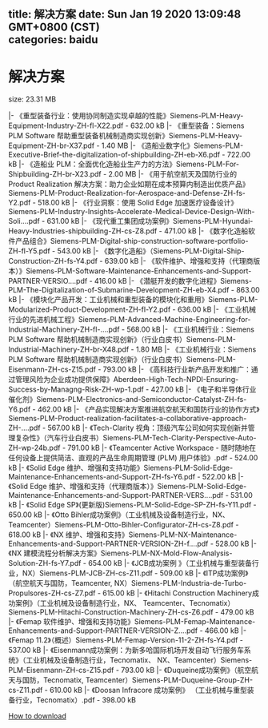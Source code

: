 
title: 解决方案
date: Sun Jan 19 2020 13:09:48 GMT+0800 (CST)    
categories: baidu
---

# 解决方案
size: 23.31 MB
 
 
|- 《重型装备行业：使用协同制造实现卓越的性能》Siemens-PLM-Heavy-Equipment-Industry-ZH-fl-X22.pdf - 632.00 kB
|- 《重型装备：Siemens PLM Software 帮助重型装备机械制造商实现创新》Siemens-PLM-Heavy-Equipment-ZH-br-X37.pdf - 1.40 MB
|- 《造船业数字化》Siemens-PLM-Executive-Brief-the-digitalization-of-shipbuilding-ZH-eb-X6.pdf - 722.00 kB
|- 《造船业 PLM：全面优化造船业生产力的方法》Siemens-PLM-For-Shipbuilding-ZH-br-X23.pdf - 2.00 MB
|- 《用于航空航天及国防行业的 Product Realization 解决方案：助力企业如期在成本预算内制造出优质产品》Siemens-PLM-Product-Realization-for-Aerospace-and-Defense-ZH-fs-Y2.pdf - 518.00 kB
|- 《行业洞察：使用 Solid Edge 加速医疗设备设计》Siemens-PLM-Industry-Insights-Accelerate-Medical-Device-Design-With-Soli....pdf - 631.00 kB
|- 《现代重工集团成功案例》Siemens-PLM-Hyundai-Heavy-Industries-shipbuilding-ZH-cs-Z8.pdf - 471.00 kB
|- 《数字化造船软件产品组合》Siemens-PLM-Digital-ship-construction-software-portfolio-ZH-fl-Y5.pdf - 543.00 kB
|- 《数字化造船》（Siemens-PLM-Digital-Ship-Construction-ZH-fs-Y4.pdf - 639.00 kB
|- 《软件维护、增强和支持（代理商版本）》Siemens-PLM-Software-Maintenance-Enhancements-and-Support-PARTNER-VERSIO....pdf - 416.00 kB
|- 《潜艇开发的数字化进程》Siemens-PLM-The-Digitalization-of-Submarine-Development-ZH-eb-X4.pdf - 863.00 kB
|- 《模块化产品开发：工业机械和重型装备的模块化和重用》Siemens-PLM-Modularized-Product-Development-ZH-fl-Y2.pdf - 636.00 kB
|- 《工业机械行业的先进机械工程》Siemens-PLM-Advanced-Machine-Engineering-for-Industrial-Machinery-ZH-fl-....pdf - 568.00 kB
|- 《工业机械行业：Siemens PLM Software 帮助机械制造商实现创新》（行业白皮书）Siemens-PLM-Industrial-Machinery-ZH-br-X48.pdf - 1.80 MB
|- 《工业机械行业：Siemens PLM Software 帮助机械制造商实现创新》（行业白皮书）Siemens-PLM-Eisenmann-ZH-cs-Z15.pdf - 793.00 kB
|- 《高科技行业新产品开发和推广：通过管理风险为企业成功提供保障》Aberdeen-High-Tech-NPDI-Ensuring-Success-by-Managng-Risk-ZH-wp-1.pdf - 427.00 kB
|- 《电子和半导体行业催化剂》Siemens-PLM-Electronics-and-Semiconductor-Catalyst-ZH-fs-Y6.pdf - 462.00 kB
|- 《产品实现解决方案推进航空航天和国防行业的协作方式》Siemens-PLM-Product-realization-facilitates-a-collaborative-approach-ZH-....pdf - 567.00 kB
|- 《Tech-Clarity 视角：顶级汽车公司如何实现创新并管理复杂性》（汽车行业白皮书）Siemens-PLM-Tech-Clarity-Perspective-Auto-ZH-wp-24b.pdf - 791.00 kB
|- 《Teamcenter Active Workspace - 随时随地在任何设备上提供简洁、直观的产品生命周期管理 (PLM) 用户体验》.pdf - 524.00 kB
|- 《Solid Edge 维护、增强和支持功能》Siemens-PLM-Solid-Edge-Maintenance-Enhancements-and-Support-ZH-fs-Y6.pdf - 522.00 kB
|- 《Solid Edge 维护、增强和支持（代理商版本）》Siemens-PLM-Solid-Edge-Maintenance-Enhancements-and-Support-PARTNER-VERS....pdf - 531.00 kB
|- 《Solid Edge SP》(更新版)Siemens-PLM-Solid-Edge-SP-ZH-fs-Y11.pdf - 650.00 kB
|- 《Otto Bihler成功案例》（工业机械及设备制造行业，NX、Teamcenter）Siemens-PLM-Otto-Bihler-Configurator-ZH-cs-Z8.pdf - 618.00 kB
|- 《NX 维护、增强和支持》Siemens-PLM-NX-Maintenance-Enhancements-and-Support-PARTNER-VERSION-ZH-f....pdf - 528.00 kB
|- 《NX 建模流程分析解决方案》Siemens-PLM-NX-Mold-Flow-Analysis-Solution-ZH-fs-Y7.pdf - 654.00 kB
|- 《JCB成功案例 》（工业机械与重型装备行业，NX）Siemens-PLM-JCB-ZH-cs-Z11.pdf - 509.00 kB
|- 《ITP成功案例》（航空航天与国防，Teamcenter, NX）Siemens-PLM-Industria-de-Turbo-Propulsores-ZH-cs-Z7.pdf - 615.00 kB
|- 《Hitachi Construction Machinery成功案例》（工业机械及设备制造行业，NX、 Teamcenter、Tecnomatix）Siemens-PLM-Hitachi-Construction-Machinery-ZH-cs-Z6.pdf - 479.00 kB
|- 《Femap 软件维护、增强和支持功能》Siemens-PLM-Femap-Maintenance-Enhancements-and-Support-PARTNER-VERSION-Z....pdf - 466.00 kB
|- 《Femap 11.2》（概述）Siemens-PLM-Femap-Version-11-2-ZH-fs-Y4.pdf - 537.00 kB
|- 《Eisenmann成功案例：为新多哈国际机场开发自动飞行服务车系统》（工业机械及设备制造行业，Tecnomatix、 NX、Teamcenter）Siemens-PLM-Eisenmann-ZH-cs-Z15.pdf - 793.00 kB
|- 《Duqueine成功案例》（航空航天与国防，Tecnomatix, Teamcenter）Siemens-PLM-Duqueine-Group-ZH-cs-Z11.pdf - 610.00 kB
|- 《Doosan Infracore 成功案例》 （工业机械与重型装备行业，Tecnomatix）.pdf - 398.00 kB

[How to download](https://bpcam.bemobtrk.com/go/2ceec3aa-1ca2-46d6-b9ff-aaa5c184517c?jno=425)